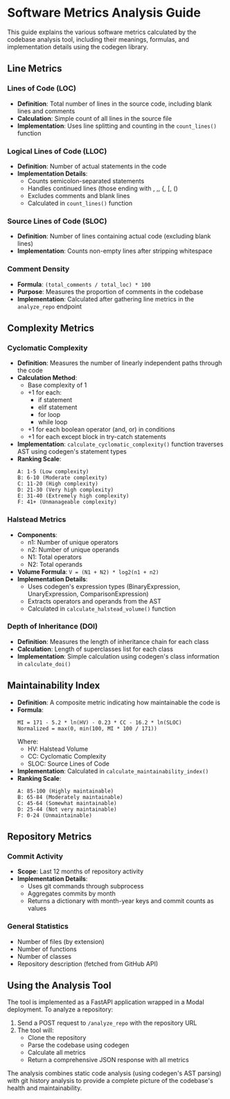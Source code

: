 # Software Metrics Analysis Guide

This guide explains the various software metrics calculated by the codebase analysis tool, including their meanings, formulas, and implementation details using the codegen library.

## Line Metrics

### Lines of Code (LOC)
- **Definition**: Total number of lines in the source code, including blank lines and comments
- **Calculation**: Simple count of all lines in the source file
- **Implementation**: Uses line splitting and counting in the `count_lines()` function

### Logical Lines of Code (LLOC)
- **Definition**: Number of actual statements in the code
- **Implementation Details**:
  - Counts semicolon-separated statements
  - Handles continued lines (those ending with \, ,, {, [, ()
  - Excludes comments and blank lines
  - Calculated in `count_lines()` function

### Source Lines of Code (SLOC)
- **Definition**: Number of lines containing actual code (excluding blank lines)
- **Implementation**: Counts non-empty lines after stripping whitespace

### Comment Density
- **Formula**: `(total_comments / total_loc) * 100`
- **Purpose**: Measures the proportion of comments in the codebase
- **Implementation**: Calculated after gathering line metrics in the `analyze_repo` endpoint

## Complexity Metrics

### Cyclomatic Complexity
- **Definition**: Measures the number of linearly independent paths through the code
- **Calculation Method**:
  - Base complexity of 1
  - +1 for each:
    - if statement
    - elif statement
    - for loop
    - while loop
  - +1 for each boolean operator (and, or) in conditions
  - +1 for each except block in try-catch statements
- **Implementation**: `calculate_cyclomatic_complexity()` function traverses AST using codegen's statement types
- **Ranking Scale**:
  ```
  A: 1-5 (Low complexity)
  B: 6-10 (Moderate complexity)
  C: 11-20 (High complexity)
  D: 21-30 (Very high complexity)
  E: 31-40 (Extremely high complexity)
  F: 41+ (Unmanageable complexity)
  ```

### Halstead Metrics
- **Components**:
  - n1: Number of unique operators
  - n2: Number of unique operands
  - N1: Total operators
  - N2: Total operands
- **Volume Formula**: `V = (N1 + N2) * log2(n1 + n2)`
- **Implementation Details**:
  - Uses codegen's expression types (BinaryExpression, UnaryExpression, ComparisonExpression)
  - Extracts operators and operands from the AST
  - Calculated in `calculate_halstead_volume()` function

### Depth of Inheritance (DOI)
- **Definition**: Measures the length of inheritance chain for each class
- **Calculation**: Length of superclasses list for each class
- **Implementation**: Simple calculation using codegen's class information in `calculate_doi()`

## Maintainability Index
- **Definition**: A composite metric indicating how maintainable the code is
- **Formula**: 
  ```
  MI = 171 - 5.2 * ln(HV) - 0.23 * CC - 16.2 * ln(SLOC)
  Normalized = max(0, min(100, MI * 100 / 171))
  ```
  Where:
  - HV: Halstead Volume
  - CC: Cyclomatic Complexity
  - SLOC: Source Lines of Code
- **Implementation**: Calculated in `calculate_maintainability_index()`
- **Ranking Scale**:
  ```
  A: 85-100 (Highly maintainable)
  B: 65-84 (Moderately maintainable)
  C: 45-64 (Somewhat maintainable)
  D: 25-44 (Not very maintainable)
  F: 0-24 (Unmaintainable)
  ```

## Repository Metrics

### Commit Activity
- **Scope**: Last 12 months of repository activity
- **Implementation Details**:
  - Uses git commands through subprocess
  - Aggregates commits by month
  - Returns a dictionary with month-year keys and commit counts as values

### General Statistics
- Number of files (by extension)
- Number of functions
- Number of classes
- Repository description (fetched from GitHub API)

## Using the Analysis Tool

The tool is implemented as a FastAPI application wrapped in a Modal deployment. To analyze a repository:

1. Send a POST request to `/analyze_repo` with the repository URL
2. The tool will:
   - Clone the repository
   - Parse the codebase using codegen
   - Calculate all metrics
   - Return a comprehensive JSON response with all metrics

The analysis combines static code analysis (using codegen's AST parsing) with git history analysis to provide a complete picture of the codebase's health and maintainability.
